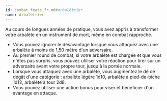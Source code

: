 ```yaml
---
id: combat_feats_fr.md#arbalétrier
name: Arbalétrier
---
```


Au cours de longues années de pratique, vous avez appris à transformer votre arbalète en un instrument de mort, même en combat rapproché.

* Vous pouvez ignorer le désavantage lorsque vous attaquez avec une arbalète à moins de 1,50 mètre d'un adversaire.
* Au premier round de combat, si votre arbalète est chargée et que vous n'êtes pas surpris, vous pouvez utiliser votre réaction pour tirer sur un adversaire avant votre propre tour, jusqu'à la portée normale.
* Lorsque vous attaquez avec une arbalète, vous augmentez le dé de dégât d'une catégorie : arbalète légère 1d10, arbalète à pied-de-biche 1d12, arbalète à tour 2d8.
* Vous pouvez utiliser une action bonus pour viser et bénéficier d'un avantage en attaque.

